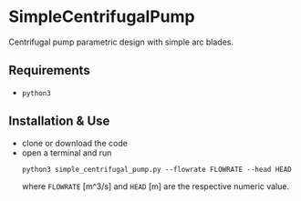 # SimpleCentrifugalPump
Centrifugal pump parametric design with simple arc blades.

## Requirements

  * `python3`
  

## Installation & Use

  * clone or download the code
  * open a terminal and run 
    ```
    python3 simple_centrifugal_pump.py --flowrate FLOWRATE --head HEAD
    ```
    where `FLOWRATE` [m^3/s]  and `HEAD` [m] are the respective numeric value.
